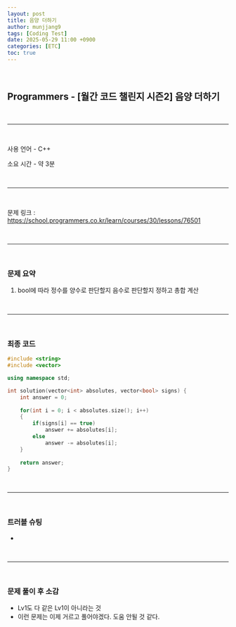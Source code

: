 ```yaml
---
layout: post
title: 음양 더하기
author: munjjang9
tags: [Coding Test]
date: 2025-05-29 11:00 +0900
categories: [ETC]
toc: true
---
```


<br>

## Programmers - [월간 코드 챌린지 시즌2] 음양 더하기

<br>

---

<br>

사용 언어 - C++

소요 시간 - 약 3분

<br>

---

<br>

문제 링크 : https://school.programmers.co.kr/learn/courses/30/lessons/76501

<br>

---

<br>

### 문제 요약

1. bool에 따라 정수를 양수로 판단할지 음수로 판단할지 정하고 총합 계산

<br>

---

<br>

### 최종 코드

```cpp
#include <string>
#include <vector>

using namespace std;

int solution(vector<int> absolutes, vector<bool> signs) {
    int answer = 0;
    
    for(int i = 0; i < absolutes.size(); i++)
    {
        if(signs[i] == true)
            answer += absolutes[i];
        else
            answer -= absolutes[i];
    }
    
    return answer;
}
```

<br>

---

<br>

### 트러블 슈팅
- 

<br>

---

<br>

### 문제 풀이 후 소감
- Lv1도 다 같은 Lv1이 아니라는 것
- 이런 문제는 이제 거르고 풀어야겠다. 도움 안될 것 같다.